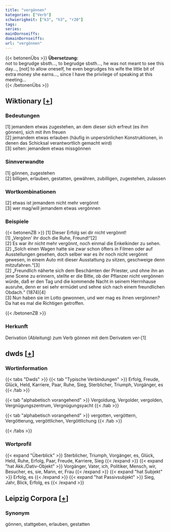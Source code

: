 ```yaml
---
title: "vergönnen"
kategorien: ["Verb"]
schwierigkeit: ["k3", "h3", "r20"]
tags:
series:
mainDornseiffs:
domainDornseiffs:
url: "vergönnen"
---
```


{{< betonenÜbs >}}
**Übersetzung:**  
not to begrudge sbsth..., to begrudge sbsth..., he was not meant to see this day..., [not] to allow  oneself, he even begrudges his wife the little bit of extra money she earns..., since I have the privilege of speaking at this meeting...  
{{< /betonenÜbs >}}

## Wiktionary [[+](https://de.wiktionary.org/wiki/vergönnen)]

### Bedeutungen
[1] jemandem etwas zugestehen, an dem dieser sich erfreut (es ihm gönnen), sich mit ihm freuen  
[2] jemandem etwas erlauben (häufig in unpersönlichen Konstruktionen, in denen das Schicksal verantwortlich gemacht wird)  
[3] selten: jemandem etwas missgönnen  

### Sinnverwandte
[1] gönnen, zugestehen  
[2] billigen, erlauben, gestatten, gewähren, zubilligen, zugestehen, zulassen  

### Wortkombinationen
[2] etwas ist jemandem nicht mehr vergönnt  
[3] wer mag/will jemandem etwas vergönnen  

### Beispiele
{{< betonenZB >}}
[1] Dieser Erfolg sei dir nicht vergönnt!  
[1] „Vergönn’ ihr doch die Ruhe, Freund!“[2]  
[2] Es war ihr nicht mehr vergönnt, noch einmal die Enkelkinder zu sehen.  
[2] „Solch einen Wagen hatte sie zwar schon öfters in Filmen oder auf Ausstellungen gesehen, doch selber war es ihr noch nicht vergönnt gewesen, in einem Auto mit dieser Ausstattung zu sitzen, geschweige denn mitzufahren.“[3]  
[2] „Freundlich näherte sich dem Beschämten der Priester, und ohne ihn an jene Scene zu erinnern, stellte er die Bitte, ob der Pflanzer nicht vergönnen würde, daß er den Tag und die kommende Nacht in seinem Herrnhause ausruhe, denn er sei sehr ermüdet und sehne sich nach einem freundlichen Obdach.“ (1874)[4]  
[3] Nun haben sie im Lotto gewonnen, und wer mag es ihnen vergönnen? Da hat es mal die Richtigen getroffen.  

{{< /betonenZB >}}
### Herkunft
Derivation (Ableitung) zum Verb gönnen mit dem Derivatem ver-[1]  



## dwds [[+](https://www.dwds.de/wb/vergönnen)]

### Wortinformation
{{< tabs "Dwds" >}}
{{< tab "Typische Verbindungen" >}}
Erfolg, Freude, Glück, Held, Karriere, Paar, Ruhe, Sieg, Sterblicher, Triumph, Vorgänger, es
{{< /tab >}}

{{< tab "alphabetisch vorangehend" >}}
Vergoldung, Vergolder, vergolden, Vergnügungszentrum, Vergnügungsyacht
{{< /tab >}}

{{< tab "alphabetisch vorangehend" >}}
vergotten, vergöttern, Vergötterung, vergöttlichen, Vergöttlichung
{{< /tab >}}

{{< /tabs >}}

### Wortprofil
{{< expand "Überblick" >}} Sterblicher, Triumph, Vorgänger, es, Glück, Held, Ruhe, Erfolg, Paar, Freude, Karriere, Sieg {{< /expand >}}
{{< expand "hat Akk./Dativ-Objekt" >}} Vorgänger, Vater, ich, Politiker, Mensch, wir, Besucher, es, sie, Mann, er, Frau {{< /expand >}}
{{< expand "hat Subjekt" >}} Erfolg, es {{< /expand >}}
{{< expand "hat Passivsubjekt" >}} Sieg, Jahr, Blick, Erfolg, es {{< /expand >}}

## Leipzig Corpora [[+](https://corpora.uni-leipzig.de/en/res?word=vergönnen&corpusId=deu_newscrawl-public_2018)]


### Synonym
gönnen, stattgeben, erlauben, gestatten

